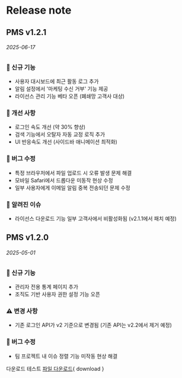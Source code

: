 # Release note

## PMS v1.2.1
###### 2025-06-17

### 🚀 신규 기능
- 사용자 대시보드에 최근 활동 로그 추가
- 알림 설정에서 '마케팅 수신 거부' 기능 제공
- 라이선스 관리 기능 베타 오픈 (폐쇄망 고객사 대상)

### 🔧 개선 사항
- 로그인 속도 개선 (약 30% 향상)
- 검색 기능에서 오탈자 자동 교정 로직 추가
- UI 반응속도 개선 (사이드바 애니메이션 최적화)

### 🐞 버그 수정
- 특정 브라우저에서 파일 업로드 시 오류 발생 문제 해결
- 모바일 Safari에서 드롭다운 미동작 현상 수정
- 일부 사용자에게 이메일 알림 중복 전송되던 문제 수정

### 📌 알려진 이슈
- 라이선스 다운로드 기능 일부 고객사에서 비활성화됨 (v2.1.1에서 패치 예정)



## PMS v1.2.0 
###### 2025-05-01

### 🚀 신규 기능
- 관리자 전용 통계 페이지 추가
- 조직도 기반 사용자 권한 설정 기능 오픈

### ⚠️ 변경 사항
- 기존 로그인 API가 v2 기준으로 변경됨 (기존 API는 v2.2에서 제거 예정)

### 🐞 버그 수정
- 팀 프로젝트 내 이슈 정렬 기능 미작동 현상 해결

다운로드 테스트
[파일 다운로드](/files/sample.pdf){ download }
